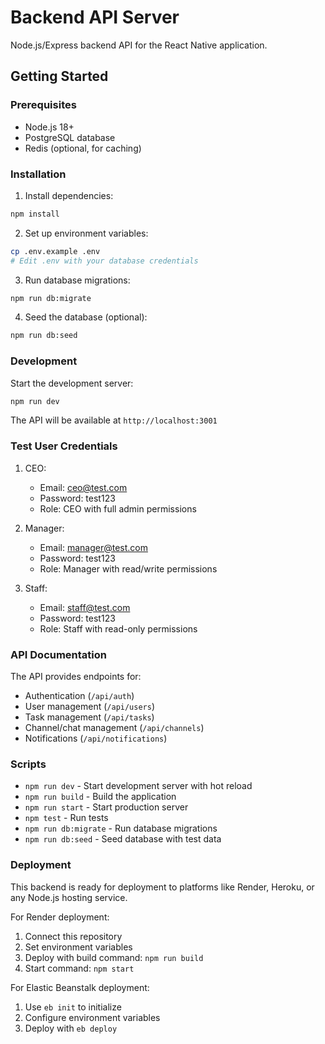 # Backend API Server

Node.js/Express backend API for the React Native application.

## Getting Started

### Prerequisites
- Node.js 18+ 
- PostgreSQL database
- Redis (optional, for caching)

### Installation

1. Install dependencies:
```bash
npm install
```

2. Set up environment variables:
```bash
cp .env.example .env
# Edit .env with your database credentials
```

3. Run database migrations:
```bash
npm run db:migrate
```

4. Seed the database (optional):
```bash
npm run db:seed
```

### Development

Start the development server:
```bash
npm run dev
```

The API will be available at `http://localhost:3001`

### Test User Credentials

1. CEO:
   - Email: ceo@test.com
   - Password: test123
   - Role: CEO with full admin permissions

2. Manager:
   - Email: manager@test.com
   - Password: test123
   - Role: Manager with read/write permissions

3. Staff:
   - Email: staff@test.com
   - Password: test123
   - Role: Staff with read-only permissions

### API Documentation

The API provides endpoints for:
- Authentication (`/api/auth`)
- User management (`/api/users`)
- Task management (`/api/tasks`)
- Channel/chat management (`/api/channels`)
- Notifications (`/api/notifications`)

### Scripts

- `npm run dev` - Start development server with hot reload
- `npm run build` - Build the application
- `npm run start` - Start production server
- `npm test` - Run tests
- `npm run db:migrate` - Run database migrations
- `npm run db:seed` - Seed database with test data

### Deployment

This backend is ready for deployment to platforms like Render, Heroku, or any Node.js hosting service.

For Render deployment:
1. Connect this repository
2. Set environment variables
3. Deploy with build command: `npm run build`
4. Start command: `npm start`

For Elastic Beanstalk deployment:
1. Use `eb init` to initialize
2. Configure environment variables
3. Deploy with `eb deploy`